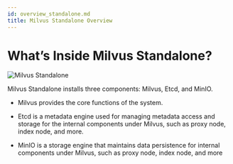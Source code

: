 ```yaml
---
id: overview_standalone.md
title: Milvus Standalone Overview
---
```


# What’s Inside Milvus Standalone?

![Milvus Standalone]({{images.assets/single_host.jpg}})


Milvus Standalone installs three components: Milvus, Etcd, and MinIO.

- Milvus provides the core functions of the system.

- Etcd is a metadata engine used for managing metadata access and storage for the internal components under Milvus, such as proxy node, index node, and more.

- MinIO is a storage engine that maintains data persistence for internal components under Milvus, such as proxy node, index node, and more